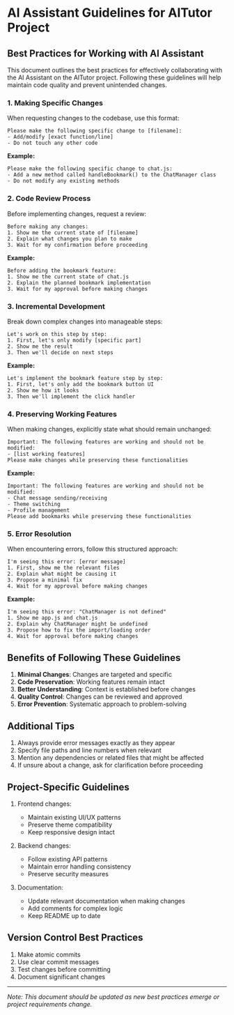 # AI Assistant Guidelines for AITutor Project

## Best Practices for Working with AI Assistant

This document outlines the best practices for effectively collaborating with the AI Assistant on the AITutor project. Following these guidelines will help maintain code quality and prevent unintended changes.

### 1. Making Specific Changes

When requesting changes to the codebase, use this format:
```
Please make the following specific change to [filename]:
- Add/modify [exact function/line]
- Do not touch any other code
```

**Example:**
```
Please make the following specific change to chat.js:
- Add a new method called handleBookmark() to the ChatManager class
- Do not modify any existing methods
```

### 2. Code Review Process

Before implementing changes, request a review:
```
Before making any changes:
1. Show me the current state of [filename]
2. Explain what changes you plan to make
3. Wait for my confirmation before proceeding
```

**Example:**
```
Before adding the bookmark feature:
1. Show me the current state of chat.js
2. Explain the planned bookmark implementation
3. Wait for my approval before making changes
```

### 3. Incremental Development

Break down complex changes into manageable steps:
```
Let's work on this step by step:
1. First, let's only modify [specific part]
2. Show me the result
3. Then we'll decide on next steps
```

**Example:**
```
Let's implement the bookmark feature step by step:
1. First, let's only add the bookmark button UI
2. Show me how it looks
3. Then we'll implement the click handler
```

### 4. Preserving Working Features

When making changes, explicitly state what should remain unchanged:
```
Important: The following features are working and should not be modified:
- [list working features]
Please make changes while preserving these functionalities
```

**Example:**
```
Important: The following features are working and should not be modified:
- Chat message sending/receiving
- Theme switching
- Profile management
Please add bookmarks while preserving these functionalities
```

### 5. Error Resolution

When encountering errors, follow this structured approach:
```
I'm seeing this error: [error message]
1. First, show me the relevant files
2. Explain what might be causing it
3. Propose a minimal fix
4. Wait for my approval before making changes
```

**Example:**
```
I'm seeing this error: "ChatManager is not defined"
1. Show me app.js and chat.js
2. Explain why ChatManager might be undefined
3. Propose how to fix the import/loading order
4. Wait for approval before making changes
```

## Benefits of Following These Guidelines

1. **Minimal Changes**: Changes are targeted and specific
2. **Code Preservation**: Working features remain intact
3. **Better Understanding**: Context is established before changes
4. **Quality Control**: Changes can be reviewed and approved
5. **Error Prevention**: Systematic approach to problem-solving

## Additional Tips

1. Always provide error messages exactly as they appear
2. Specify file paths and line numbers when relevant
3. Mention any dependencies or related files that might be affected
4. If unsure about a change, ask for clarification before proceeding

## Project-Specific Guidelines

1. Frontend changes:
   - Maintain existing UI/UX patterns
   - Preserve theme compatibility
   - Keep responsive design intact

2. Backend changes:
   - Follow existing API patterns
   - Maintain error handling consistency
   - Preserve security measures

3. Documentation:
   - Update relevant documentation when making changes
   - Add comments for complex logic
   - Keep README up to date

## Version Control Best Practices

1. Make atomic commits
2. Use clear commit messages
3. Test changes before committing
4. Document significant changes

---

*Note: This document should be updated as new best practices emerge or project requirements change.*
